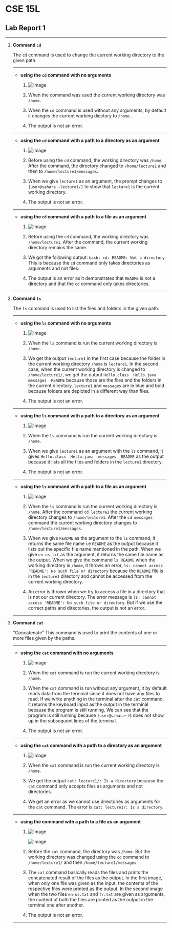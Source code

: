 # CSE 15L
## Lab Report 1

***

1. **Command `cd`**

   The `cd` command is used to change the current working directory to the given path.
   
   ***

   - **using the `cd` command with no arguments**

      1. ![Image](Screenshot%202024-01-11%20130911.png)
  
      2. When the command was used the current working directory was `/home`.
  
      3. When the `cd` command is used without any arguments, by default it changes the current working diectory to `/home`.
  
      4. The output is not an error.

   ***
  
   - **using the `cd` command with a path to a directory as an argument**

       1. ![Image](Screenshot%202024-01-15%20174815.png)

       2. Before using the `cd` command, the working directory was `/home`. After the command, the directory changed to `/home/lecture1` and then to `/home/lecture1/messages`.
  
       3. When we give `lecture1` as an argument, the prompt changes to `[user@sahara ~lecture1/]` to show that `lecture1` is the current working directory.
  
       4. The output is not an error.
  
   ***

   - **using the `cd` command with a path to a file as an argument**
  
       1. ![Image](Screenshot%202024-01-15%20181136.png)
  
       2. Before using the `cd` command, the working directory was `/home/lecture1`. After the command, the current working directory remains the same.
  
       3. We got the following output:
       `bash: cd: README: Not a directory`
       This is because the `cd` command only takes directories as arguments and not files.

       4. The output is an error as it demonstrates that `README` is not a directory and that the `cd` command only takes directories.
  
   ***

2. **Command `ls`**

   The `ls` command is used to list the files and folders in the given path.

   ***

   - **using the `ls` command with no arguments**

     1. ![Image](Screenshot%202024-01-16%20115557.png)
    
     2. When the `ls` command is run the current working directory is `/home`.
    
     3. We get the output `lecture1` in the first case because the folder in the current working directory `/home` is `lecture1`. In the second case, when the current working directory is changed to `/home/lecture1/`, we get the output `Hello.class  Hello.java  messages  README` because those are the files and the folders in the current directory. `lecture1` and `messages` are in blue and bold because folders are depicted in a different way than files.
    
     4. The output is not an error.
    
   ***

   - **using the `ls` command with a path to a directory as an argument**

     1. ![Image](Screenshot%202024-01-16%20121226.png)
    
     2. When the `ls` command is run the current working directory is `/home`.
    
     3. When we give `lecture1` as an argument with the `ls` command, it gives `Hello.class  Hello.java  messages  README` as the output because it lists all the files and folders in the `lecture1` directory.
    
     4. The output is not an error.
    
   ***

   - **using the `ls` command with a path to a file as an argument**
  
     1. ![Image](Screenshot%202024-01-16%20124401.png)
    
     2. When the `ls` command is run the current working directory is `/home`. After the command `cd lecture1` the current working directory changes to `/home/lecture1`. After the `cd messages` command the current working directory changes to `/home/lecture1/messages`.
    
     3. When we give `README` as the argument to the `ls` command, it returns the same file name i.e `README` as the output because it lists out the specific file name mentioned in the path. When we give `en-us.txt` as the argument, it returns the same file name as the output. When we give the command `ls README` when the working directory is `/home`, it throws an error, `ls: cannot access 'README': No such file or directory` because the `README` file is in the `lecture1` directory and cannot be accessed from the current working directory.
    
     4. An error is thrown when we try to access a file in a directory that is not our current directory. The error message is `ls: cannot access 'README': No such file or directory`. But if we use the correct paths and directories, the output is not an error.
    
   ***

3. **Command `cat`**

   "Concatenate"
   This command is used to print the contents of one or more files given by the paths.

   ***

   - **using the `cat` command with no arguments**

     1. ![Image](Screenshot%202024-01-16%20134056.png)
    
     2. When the `cat` command is run the current working directory is `/home`.
    
     3. When the `cat` command is run without any argument, it by default reads data from the terminal since it does not have any files to read. If we write anything in the terminal after the `cat` command, it returns the keyboard input as the output in the terminal because the program is still running. We can see that the program is still running because `[user@sahara~]$` does not show up in the subsequent lines of the terminal.
    
     4. The output is not an error.

   ***
    
   - **using the `cat` command with a path to a directory as an argument**

     1. ![Image](Screenshot%202024-01-16%20135044.png)
    
     2. When the `cat` command is run the current working directory is `/home`.
    
     3. We get the output `cat: lecture1/: Is a directory` because the `cat` command only accepts files as arguments and not directories.
    
     4. We get an error as we cannot use directories as arguments for the `cat` command. The error is `cat: lecture1/: Is a directory`.
    
   ***

   - **using the command with a path to a file as an argument**

     1. ![Image](Screenshot%202024-01-16%20135749.png)
    
        ![Image](Screenshot%202024-01-16%20135801.png)

     2. Before the `cat` command, the directory was `/home`. But the working directory was changed using the `cd` command to `/home/lecture1/` and then `/home/lecture1/messages`.
    
     3. The `cat` command basically reads the files and prints the concatenated result of the files as the output. In the first image, when only one file was given as the input, the contents of the respective files were printed as the output. In the second image when the two files `en-us.txt` and `fr.txt` are given as arguments, the content of both the files are printed as the output in the terminal one after another.
    
     4. The output is not an error.
    
   ***
     
